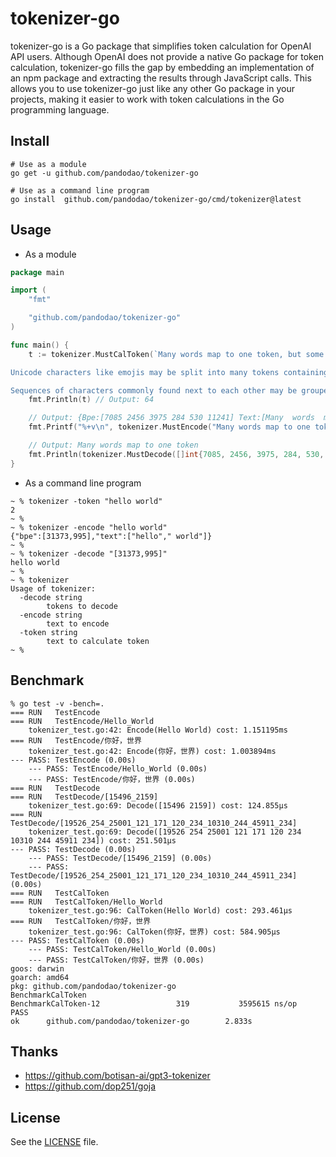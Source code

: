 # tokenizer-go

tokenizer-go is a Go package that simplifies token calculation for OpenAI API users. Although OpenAI does not provide a native Go package for token calculation, tokenizer-go fills the gap by embedding an implementation of an npm package and extracting the results through JavaScript calls. This allows you to use tokenizer-go just like any other Go package in your projects, making it easier to work with token calculations in the Go programming language.

## Install

```shell
# Use as a module
go get -u github.com/pandodao/tokenizer-go

# Use as a command line program
go install  github.com/pandodao/tokenizer-go/cmd/tokenizer@latest
```

## Usage

* As a module
```go
package main

import (
	"fmt"

	"github.com/pandodao/tokenizer-go"
)

func main() {
	t := tokenizer.MustCalToken(`Many words map to one token, but some don't: indivisible.

Unicode characters like emojis may be split into many tokens containing the underlying bytes: 🤚🏾

Sequences of characters commonly found next to each other may be grouped together: 1234567890`)
	fmt.Println(t) // Output: 64

	// Output: {Bpe:[7085 2456 3975 284 530 11241] Text:[Many  words  map  to  one  token]}
	fmt.Printf("%+v\n", tokenizer.MustEncode("Many words map to one token"))

	// Output: Many words map to one token
	fmt.Println(tokenizer.MustDecode([]int{7085, 2456, 3975, 284, 530, 11241}))
}
```

* As a command line program
```
~ % tokenizer -token "hello world"
2
~ %
~ % tokenizer -encode "hello world"
{"bpe":[31373,995],"text":["hello"," world"]}
~ %
~ % tokenizer -decode "[31373,995]"
hello world
~ %
~ % tokenizer
Usage of tokenizer:
  -decode string
        tokens to decode
  -encode string
        text to encode
  -token string
        text to calculate token
~ %
```

## Benchmark

```
% go test -v -bench=.
=== RUN   TestEncode
=== RUN   TestEncode/Hello_World
    tokenizer_test.go:42: Encode(Hello World) cost: 1.151195ms
=== RUN   TestEncode/你好，世界
    tokenizer_test.go:42: Encode(你好，世界) cost: 1.003894ms
--- PASS: TestEncode (0.00s)
    --- PASS: TestEncode/Hello_World (0.00s)
    --- PASS: TestEncode/你好，世界 (0.00s)
=== RUN   TestDecode
=== RUN   TestDecode/[15496_2159]
    tokenizer_test.go:69: Decode([15496 2159]) cost: 124.855µs
=== RUN   TestDecode/[19526_254_25001_121_171_120_234_10310_244_45911_234]
    tokenizer_test.go:69: Decode([19526 254 25001 121 171 120 234 10310 244 45911 234]) cost: 251.501µs
--- PASS: TestDecode (0.00s)
    --- PASS: TestDecode/[15496_2159] (0.00s)
    --- PASS: TestDecode/[19526_254_25001_121_171_120_234_10310_244_45911_234] (0.00s)
=== RUN   TestCalToken
=== RUN   TestCalToken/Hello_World
    tokenizer_test.go:96: CalToken(Hello World) cost: 293.461µs
=== RUN   TestCalToken/你好，世界
    tokenizer_test.go:96: CalToken(你好，世界) cost: 584.905µs
--- PASS: TestCalToken (0.00s)
    --- PASS: TestCalToken/Hello_World (0.00s)
    --- PASS: TestCalToken/你好，世界 (0.00s)
goos: darwin
goarch: amd64
pkg: github.com/pandodao/tokenizer-go
BenchmarkCalToken
BenchmarkCalToken-12                 319           3595615 ns/op
PASS
ok      github.com/pandodao/tokenizer-go        2.833s
```

## Thanks

* https://github.com/botisan-ai/gpt3-tokenizer
* https://github.com/dop251/goja

## License
See the [LICENSE](https://github.com/pandodao/tokenizer-go/blob/main/LICENSE) file.
